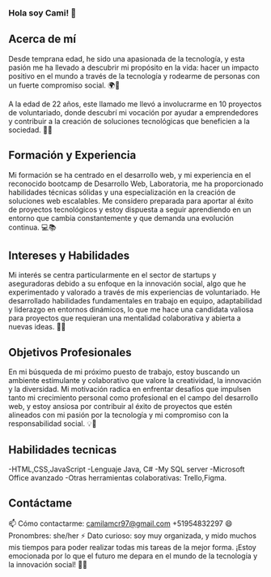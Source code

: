 ### Hola soy Cami! 👋

## Acerca de mí
Desde temprana edad, he sido una apasionada de la tecnología, y esta pasión me ha llevado a descubrir mi propósito en la vida: hacer un impacto positivo en el mundo a través de la tecnología y rodearme de personas con un fuerte compromiso social. 🌍🔌

A la edad de 22 años, este llamado me llevó a involucrarme en 10 proyectos de voluntariado, donde descubrí mi vocación por ayudar a emprendedores y contribuir a la creación de soluciones tecnológicas que beneficien a la sociedad. 💪🤝

## Formación y Experiencia
Mi formación se ha centrado en el desarrollo web, y mi experiencia en el reconocido bootcamp de Desarrollo Web, Laboratoria, me ha proporcionado habilidades técnicas sólidas y una especialización en la creación de soluciones web escalables. Me considero preparada para aportar al éxito de proyectos tecnológicos y estoy dispuesta a seguir aprendiendo en un entorno que cambia constantemente y que demanda una evolución continua. 💻📚

## Intereses y Habilidades
Mi interés se centra particularmente en el sector de startups y aseguradoras debido a su enfoque en la innovación social, algo que he experimentado y valorado a través de mis experiencias de voluntariado. He desarrollado habilidades fundamentales en trabajo en equipo, adaptabilidad y liderazgo en entornos dinámicos, lo que me hace una candidata valiosa para proyectos que requieran una mentalidad colaborativa y abierta a nuevas ideas. 👥🚀

## Objetivos Profesionales
En mi búsqueda de mi próximo puesto de trabajo, estoy buscando un ambiente estimulante y colaborativo que valore la creatividad, la innovación y la diversidad. Mi motivación radica en enfrentar desafíos que impulsen tanto mi crecimiento personal como profesional en el campo del desarrollo web, y estoy ansiosa por contribuir al éxito de proyectos que estén alineados con mi pasión por la tecnología y mi compromiso con la responsabilidad social. 💡🌟

## Habilidades tecnicas
-HTML,CSS,JavaScript
-Lenguaje Java, C#
-My SQL server
-Microsoft Office avanzado
-Otras herramientas colaborativas: Trello,Figma.

## Contáctame
📫 Cómo contactarme: camilamcr97@gmail.com  +51954832297
😄 Pronombres: she/her
⚡ Dato curioso: soy muy organizada, y mido muchos mis tiempos para poder realizar todas mis tareas de la mejor forma.
¡Estoy emocionada por lo que el futuro me depara en el mundo de la tecnología y la innovación social! 💫🚀
